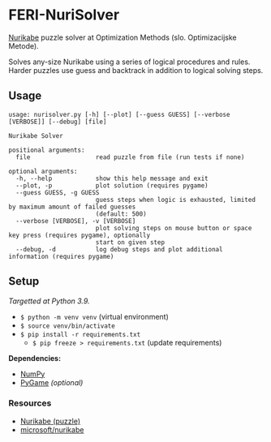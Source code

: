 # FERI-NuriSolver

[Nurikabe](https://en.wikipedia.org/wiki/Nurikabe_(puzzle)) puzzle solver at Optimization Methods (slo. Optimizacijske Metode). 

Solves any-size Nurikabe using a series of logical procedures and rules. Harder puzzles use guess and backtrack in addition to logical solving steps.


## Usage

```
usage: nurisolver.py [-h] [--plot] [--guess GUESS] [--verbose [VERBOSE]] [--debug] [file]

Nurikabe Solver

positional arguments:
  file                  read puzzle from file (run tests if none)

optional arguments:
  -h, --help            show this help message and exit
  --plot, -p            plot solution (requires pygame)
  --guess GUESS, -g GUESS
                        guess steps when logic is exhausted, limited by maximum amount of failed guesses
                        (default: 500)
  --verbose [VERBOSE], -v [VERBOSE]
                        plot solving steps on mouse button or space key press (requires pygame), optionally
                        start on given step
  --debug, -d           log debug steps and plot additional information (requires pygame)
```


## Setup

_Targetted at Python 3.9._

- `$ python -m venv venv` (virtual environment)
- `$ source venv/bin/activate`
- `$ pip install -r requirements.txt`
  - `$ pip freeze > requirements.txt` (update requirements)

**Dependencies:**
- [NumPy](https://numpy.org/)
- [PyGame](https://www.pygame.org/) _(optional)_

### Resources

- [Nurikabe (puzzle)](https://en.wikipedia.org/wiki/Nurikabe_(puzzle))
- [microsoft/nurikabe](https://github.com/microsoft/nurikabe)
